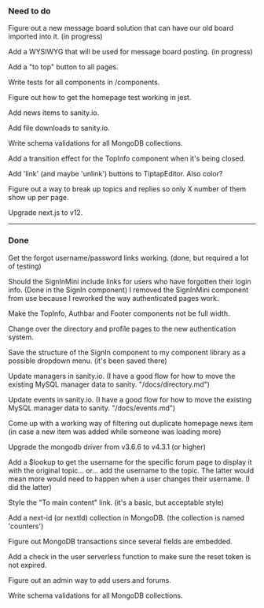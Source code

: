 ### Need to do

Figure out a new message board solution that can have our old board imported into it. (in progress)

Add a WYSIWYG that will be used for message board posting. (in progress)

Add a "to top" button to all pages.

Write tests for all components in /components.

Figure out how to get the homepage test working in jest.

Add news items to sanity.io.

Add file downloads to sanity.io.

Write schema validations for all MongoDB collections.

Add a transition effect for the TopInfo component when it's being closed.

Add 'link' (and maybe 'unlink') buttons to TiptapEditor. Also color?

Figure out a way to break up topics and replies so only X number of them show up per page.

Upgrade next.js to v12.

---

### Done

Get the forgot username/password links working. (done, but required a lot of testing)

Should the SignInMini include links for users who have forgotten their login info. (Done in the SignIn component) I removed the SignInMini component from use because I reworked the way authenticated pages work.

Make the TopInfo, Authbar and Footer components not be full width.

Change over the directory and profile pages to the new authentication system.

Save the structure of the SignIn component to my component library as a possible dropdown menu. (it's been saved there)

Update managers in sanity.io. (I have a good flow for how to move the existing MySQL manager data to sanity. "/docs/directory.md")

Update events in sanity.io. (I have a good flow for how to move the existing MySQL manager data to sanity. "/docs/events.md")

Come up with a working way of filtering out duplicate homepage news item (in case a new item was added while someone was loading more)

Upgrade the mongodb driver from v3.6.6 to v4.3.1 (or higher)

Add a $lookup to get the username for the specific forum page to display it with the original topic... or... add the username to the topic. The latter would mean more would need to happen when a user changes their username. (I did the latter)

Style the "To main content" link. (it's a basic, but acceptable style)

Add a next-id (or nextId) collection in MongoDB. (the collection is named 'counters')

Figure out MongoDB transactions since several fields are embedded.

Add a check in the user serverless function to make sure the reset token is not expired.

Figure out an admin way to add users and forums.

Write schema validations for all MongoDB collections.
